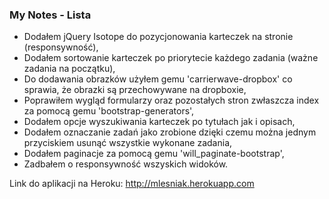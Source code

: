 ### My Notes - Lista

* Dodałem jQuery Isotope do pozycjonowania karteczek na stronie (responsywność),
* Dodałem sortowanie karteczek po priorytecie każdego zadania (ważne zadania na początku),
* Do dodawania obrazków użyłem gemu 'carrierwave-dropbox' co sprawia, że obrazki są przechowywane na dropboxie, 
* Poprawiłem wygląd formularzy oraz pozostałych stron zwłaszcza index za pomocą gemu 'bootstrap-generators',
* Dodałem opcje wyszukiwania karteczek po tytułach jak i opisach,
* Dodałem oznaczanie zadań jako zrobione dzięki czemu można jednym przyciskiem usunąć wszystkie wykonane zadania,
* Dodałem paginacje za pomocą gemu 'will_paginate-bootstrap',
* Zadbałem o responsywność wszyskich widoków.

Link do aplikacji na Heroku:
http://mlesniak.herokuapp.com
